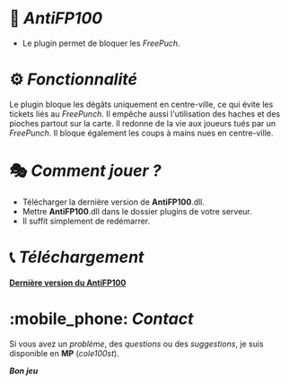 # :hammer: ***AntiFP100***
- Le plugin permet de bloquer les *FreePuch*.

# :gear: ***Fonctionnalité***
Le plugin bloque les dégâts uniquement en centre-ville, ce qui évite les tickets liés au *FreePunch*.
Il empêche aussi l'utilisation des haches et des pioches partout sur la carte.
Il redonne de la vie aux joueurs tués par un *FreePunch*.
Il bloque également les coups à mains nues en centre-ville.

# :performing_arts: ***Comment jouer ?***
- Télécharger la dernière version de **AntiFP100**.dll.
- Mettre **AntiFP100**.dll dans le dossier plugins de votre serveur.
- Il suffit simplement de redémarrer.


# 📞 ***Téléchargement***
**[Dernière version du AntiFP100](https://github.com/cole100st/AntiFP100/releases/tag/AntiFP100)**

# :mobile_phone: ***Contact***
Si vous avez un *problème*, des *questions* ou des *suggestions*, je suis disponible en **MP** (*cole100st*).

***Bon jeu***
